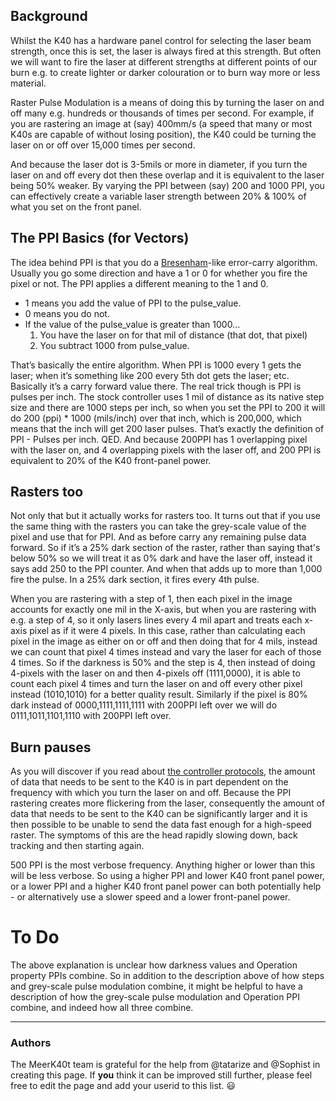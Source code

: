 ## Background
Whilst the K40 has a hardware panel control for selecting the laser beam strength, once this is set, the laser is always fired at this strength. But often we will want to fire the laser at different strengths at different points of our burn e.g. to create lighter or darker colouration or to burn way more or less material.

Raster Pulse Modulation is a means of doing this by turning the laser on and off many e.g. hundreds or thousands of times per second. For example, if you are rastering an image at (say) 400mm/s (a speed that many or most K40s are capable of without losing position), the K40 could be turning the laser on or off over 15,000 times per second.

And because the laser dot is 3-5mils or more in diameter, if you turn the laser on and off every dot then these overlap and it is equivalent to the laser being 50% weaker. By varying the PPI between (say) 200 and 1000 PPI, you can effectively create a variable laser strength between 20% & 100% of what you set on the front panel.

## The PPI Basics (for Vectors)
The idea behind PPI is that you do a [Bresenham](./Tech:-Zingl-Bresenham-Curve-Plotting)-like error-carry algorithm. Usually you go some direction and have a 1 or 0 for whether you fire the pixel or not. The PPI applies a different meaning to the 1 and 0.

* 1 means you add the value of PPI to the pulse_value.
* 0 means you do not.
* If the value of the pulse_value is greater than 1000...
  1. You have the laser on for that mil of distance (that dot, that pixel)
  2. You subtract 1000 from pulse_value.

That’s basically the entire algorithm. When PPI is 1000 every 1 gets the laser; when it’s something like 200 every 5th dot gets the laser; etc. Basically it’s a carry forward value there. The real trick though is PPI is pulses per inch. The stock controller uses 1 mil of distance as its native step size and there are 1000 steps per inch, so when you set the PPI to 200 it will do 200 (ppi) * 1000 (mils/inch) over that inch, which is 200,000, which means that the inch will get 200 laser pulses. That’s exactly the definition of PPI - Pulses per inch. QED. And because 200PPI has 1 overlapping pixel with the laser on, and 4 overlapping pixels with the laser off, and 200 PPI is equivalent to 20% of the K40 front-panel power.

## Rasters too
Not only that but it actually works for rasters too. It turns out that if you use the same thing with the rasters you can take the grey-scale value of the pixel and use that for PPI. And as before carry any remaining pulse data forward. So if it’s a 25% dark section of the raster, rather than saying that's below 50% so we will treat it as 0% dark and have the laser off, instead it says add 250 to the PPI counter. And when that adds up to more than 1,000 fire the pulse. In a 25% dark section, it fires every 4th pulse. 

When you are rastering with a step of 1, then each pixel in the image accounts for exactly one mil in the X-axis, but when you are rastering with e.g. a step of 4, so it only lasers lines every 4 mil apart and treats each x-axis pixel as if it were 4 pixels. In this case, rather than calculating each pixel in the image as either on or off and then doing that for 4 mils, instead we can count that pixel 4 times instead and vary the laser for each of those 4 times. So if the darkness is 50% and the step is 4, then instead of doing 4-pixels with the laser on and then 4-pixels off (1111,0000), it is able to count each pixel 4 times and turn the laser on and off every other pixel instead (1010,1010) for a better quality result. Similarly if the pixel is 80% dark instead of 0000,1111,1111,1111 with 200PPI left over we will do 0111,1011,1101,1110 with 200PPI left over.

## Burn pauses
As you will discover if you read about [the controller protocols](./Tech:-Lhymicro-Control-Protocols), the amount of data that needs to be sent to the K40 is in part dependent on the frequency with which you turn the laser on and off. Because the PPI rastering creates more flickering from the laser, consequently the amount of data that needs to be sent to the K40 can be significantly larger and it is then possible to be unable to send the data fast enough for a high-speed raster. The symptoms of this are the head rapidly slowing down, back tracking and then starting again. 

500 PPI is the most verbose frequency. Anything higher or lower than this will be less verbose. So using a higher PPI and lower K40 front panel power, or a lower PPI and a higher K40 front panel power can both potentially help - or alternatively use a slower speed and a lower front-panel power.

# To Do
The above explanation is unclear how darkness values and Operation property PPIs combine. So in addition to the description above of how steps and grey-scale pulse modulation combine, it might be helpful to have a description of how the grey-scale pulse modulation and Operation PPI combine, and indeed how all three combine.

---
### Authors
The MeerK40t team is grateful for the help from @tatarize and @Sophist in creating this page. If **you** think it can be improved still further, please feel free to edit the page and add your userid to this list. 😃